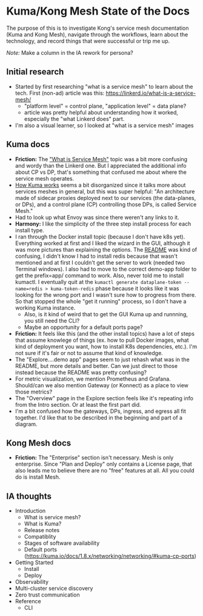 # Kuma/Kong Mesh State of the Docs

The purpose of this is to investigate Kong's service mesh documentation (Kuma and Kong Mesh), navigate through the workflows, learn about the technology,
and record things that were successful or trip me up. 

_Note:_ Make a column in the IA rework for persona?

## Initial research

- Started by first researching "what is a service mesh" to learn about the tech. First (non-ad) article was this: https://linkerd.io/what-is-a-service-mesh/
  - "platform level" = control plane, "application level" = data plane?
  - article was pretty helpful about understanding how it worked, especially the "what Linkerd does" part.
- I'm also a visual learner, so I looked at "what is a service mesh" images

## Kuma docs

- **Friction:** The ["What is Service Mesh"](https://kuma.io/docs/1.8.x/introduction/what-is-a-service-mesh/) topic was a bit more confusing and wordy than the
  Linkerd one. But I appreciated the additional info about CP vs DP, that's something that confused me about where the service mesh operates. 
- [How Kuma works](https://kuma.io/docs/1.8.x/introduction/how-kuma-works/#dependencies) seems a bit disorganized since it talks more about services meshes in general, but this was super helpful: "An architecture made of sidecar proxies deployed next to our services 
(the data-planes, or DPs), and a control plane (CP) controlling those DPs, is called Service Mesh."
- Had to look up what Envoy was since there weren't any links to it.
- **Harmony:** I like the simplicity of the three step install process for each install type.
- I ran through the Docker install topic (because I don't have k8s yet). Everything worked at first and I liked the wizard in the GUI, although it was more pictures than explaining the options. The [README](https://github.com/kumahq/kuma-counter-demo/blob/master/README.md) was kind of confusing, I didn't know I had to install redis because that wasn't mentioned and at first I couldn't get the server to work (needed two Terminal windows). I also had to move to the correct demo-app folder to get the prefix=app/ command to work. Also, never told me to install kumactl. I eventually quit at the `kumactl generate dataplane-token --name=redis > kuma-token-redis` phase because it looks like it was looking for the wrong port and I wasn't sure how to progress from there. So that stopped the whole "get it running" process, so I don't have a working Kuma instance.
  - Also, is it kind of weird that to get the GUI Kuma up and runnning, you still need the CLI? 
  - Maybe an opportunity for a default ports page?
- **Friction:** It feels like this (and the other install topics) have a lot of steps that assume knowlege of things (ex. how to pull Docker images, what kind of deployment you want, how to install K8s dependencies, etc.). I'm not sure if it's fair or not to assume that kind of knowledge.
- The "Explore....demo app" pages seem to just rehash what was in the README, but more details and better. Can we just direct to those instead because the README was pretty confusing?
- For metric visualization, we mention Prometheus and Grafana. Should/can we also mention Gateway (or Konnect) as a place to view those metrics? 
- The "Overview" page in the Explore section feels like it's repeating info from the Intro section. Or at least the first part did.
- I'm a bit confused how the gateways, DPs, ingress, and egress all fit together. I'd like that to be described in the beginning and part of a diagram.

## Kong Mesh docs

- **Friction:** The "Enterprise" section isn't necessary. Mesh is only enterprise. Since "Plan and Deploy" only contains a License page, that also leads me to believe there are no "free" features at all. All you could do is install Mesh.

## IA thoughts

- Introduction
  - What is service mesh?
  - What is Kuma?
  - Release notes
  - Compatiblity
  - Stages of software availability
  - Default ports (https://kuma.io/docs/1.8.x/networking/networking/#kuma-cp-ports)  
- Getting Started
  - Install
  - Deploy
- Observability
- Multi-cluster service discovery
- Zero trust communication
- Reference
  - CLI
